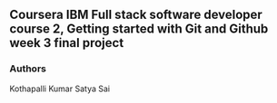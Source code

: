## Coursera IBM Full stack software developer course 2, Getting started with Git and Github week 3 final project

### Authors
Kothapalli Kumar Satya Sai
